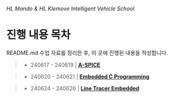 ###### HL Mando & HL Klemove Intelligent Vehicle School

<!-- <img src="../../ASSETS/table-of-contents.png" alt="" align="right" width="134" height="160"> -->

# 진행 내용 목차

README.md 수업 자료를 정리한 후, 이 곳에 진행된 내용을 작성합니다.

> - 240617 - 240619 | __[A-SPICE](./A-SPICE/A-SPICE%20개요.md)__

> - 240620 - 240621 | __[Embedded C Programming](./Embedded%20C%20Programming/README.md)__

> - 240624 - 240626 | __[Line Tracer Embedded](./Line%20Tracer%20Embedded/README.md)__

